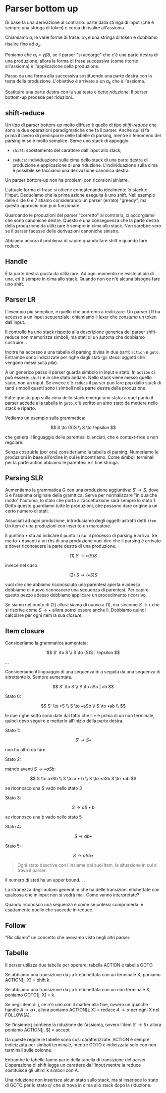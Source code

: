 # Parser bottom up

Di base fa una derivazione al contrario: parte dalla stringa di input (che è sempre una stringa di token) e cerca di
risalire all'assioma.

Chiamiamo $\alpha_i$ le varie forme di frase. $\alpha_0$ è una stringa di token e dobbiamo risalire fino ad $\alpha_k$.

Poniamo che $\alpha_i = \gamma \beta \delta$, se il parser "si accorge" che c'è una parte destra di una produzione,
allora la forma di frase successiva (come ritorno all'assioma) è l'applicazione della produzione.

Passo da una forma alla successiva sostituendo una parte destra con la testa della produzione. L'obiettivo è arrivare a
un $\alpha_k$ che è l'assioma.

Sostituire una parte destra con la sua testa è detto _riduzione_. Il parser bottom-up procede per riduzioni.

## shift-reduce

Un tipo di parser bottom-up molto diffuso è quello di tipo _shift-reduce_ che sono le due operazioni paradigmatiche che
fa il parser. Anche qui si fa prima il lavoro di predisporre delle tabelle di parsing, mentre il fenomeno del parsing
in sè è molto semplice. Serve uno stack di appoggio.

- `shift`: spostamento del carattere dall'input allo stack;

- `reduce`: individuazione sulla cima dello stack di una parte destra di produzione e applicazione di una riduzione.
L'individuazione sulla cima è possibile se facciamo una derivazione canonica destra.

Un parser bottom-up non ha problemi con ricorsioni sinistre.

L'attuale forma di frase si ottiene concatenando idealmente lo stack e l'input. Deduciamo che la prima azione eseguita
è uno shift. Nell'esempio delle slide 6 e 7 stiamo considerando un parser (errato) "greedy", ma questo approcio non può
funzionare.

Guardando le produzioni del parser "corretto" al contrario, ci accorgiamo che sono canoniche destre. Questo è una
conseguenza che la parte destra della produzione da utilizzare è sempre in cima allo stack.
Non sarebbe vero se il parser facesse delle derivazioni canoniche sinistre.

Abbiamo ancora il problema di capire quando fare shift e quando fare reduce.

## Handle

È la parte destra giusta da utilizzare. Ad ogni momento ne esiste al più di una, ed è sempre in cima allo stack. Quando
non ce n'è alcuna bisogna fare uno shift.

## Parser LR

L'esempio più semplice, e quello che andremo a realizzare. Un parser LR ha accesso a un input sequenziale: chiamiamo il
lexer che _consuma_ un token dall'input.

Il controllo ha uno stack rispetto alla descrizione generica del parser shift-reduce non memorizza simboli, ma stati di
un automa che dobbiamo costruire...

Inoltre ha accesso a una tabella di parsing divisa in due parti: `action` e `goto`. Entrambe sono indicizzate per righe
dagli stati (gli stessi oggetti che vengono messi sulla pila).

A un generico passo il parser guarda simbolo in input e stato. In `action` ci può essere: `shift` e in che stato andare.
Nello stack viene messo quello stato, non un input. Se invece c'è `reduce` il parser può fare pop dallo stack di tanti
simboli quanti sono i simboli nella parte destra della produzione.

Fatte queste pop sulla cima dello stack emerge uno stato: a quel punto il parser accede alla tabella in `goto`, c'è
scritto un altro stato da mettere nello stack e riparto.

Vediamo un esempio sulla grammatica:

$$
S \to (S)S \\
S \to \epsilon
$$

che genera il linguaggio delle parentesi bilanciati, che è context-free e non regolare.

Senza costruirla (per ora) consideriamo la tabella di parsing. Numeriamo le produzioni in base all'ordine in cui le
incontriamo. Come simboli terminali per la parte action abbiamo le parentesi e il fine stringa.

## Parsing SLR

Aumentiamo la grammatica G con una produzione aggiuntiva: $S' \to S$, dove S è l'assioma originale della gramttica.
Serve per normalizzare "in qualche modo" l'automa, lo stato che porta all'accettazione sarà sempre lo stato 1. Detto
questo guardiamo tutte le produzioni, che possono dare origine a un certo numero di stati.

Associati ad ogni produzione, introduciamo degli oggetti astratti detti `item`. Un item è una produzioni con inserito
un marcatore.

Il puntino • sta ad indicare il punto in cui il processo di parsing è arrivo. Se metto • davanti a un rhs di una
produzione vuol dire che il parsing è arrivato a dover riconoscere la parte destra di una produzione.

$$
(1) \ S \to • (S)S
$$

invece nel caso

$$
(2) \ S \to (•S)S
$$

vuol dire che abbiamo riconosciuto una parentesi aperta e adesso dobbiamo di nuovo riconoscere una sequenza di
parentesi. Per capire questo pezzo adesso dobbiamo applicare un procedimento ricorsivo.

Se siamo nel punto di (2) allora siamo di nuovo a (1), ma siccome $S \to \epsilon$ che si riscrive come $S \to •$ allora
potrei essere anche lì. Dobbiamo quindi calcolare per ogni item la sua _closure_.

## Item closure

Consideriamo la grammatica aumentata:

$$
S' \to S \\
S \to (S)S | \epsilon
$$

...

Consideriamo il linguaggio di una sequenza di a seguita da una sequenza di altrettante b. Sempre aumentata.

$$
S' \to S \\
S \to aSb | ab
$$

Stato 0:

$$
S' \to •S \\
S \to •aSb \\
S \to •ab \\
$$

le due righe sotto sono date dal fatto che il • è prima di un non terminale, quindi devo seguire e metterlo all'inizio
della parte destra.

Stato 1:

$$
S' \to S•
$$

non ho altro da fare

Stato 2:

mando avanti $S \to •aSb$:

$$
S \to a•Sb \\
S \to a • b \\
S \to •aSb
S \to •ab
$$

se riconosco una S vado nello stato 3

Stato 3:

$$
S \to aS • b
$$

se riconosco una b vado nello stato 5

Stato 4:

$$
S \to ab•
$$

Stato 5:

$$
S \to aSb•
$$

> Ogni stato descrive con l'insieme dei suoi item, la situazione in cui si trova il parser.

Il numero di stati ha un upper bound... $%TODO: qual è?$.

La stranezza degli automi generati è che ha delle transizioni etichettate con qualcosa che in input non si vedrà mai.
Come vanno interpretate?

Quando riconosco una sequenza è come se potessi comprimerla: è esattamente quello che succede in reduce.

## Follow

"Ricicliamo" un concetto che avevamo visto negli altri parser.

## Tabelle

Il parser utilizza due tabelle per operare: tabella ACTION e tabella GOTO.

Se abbiamo una transizione da j a k etichettata con un terminale X, poniamo ACTION[j, X] = shift k.

Se abbiamo una transizione da j a k etichettata con un non terminale X, poniamo GOTO[j, X] = k.

Se negli item di j, ce n'è uno con il marker alla fine, ovvero un qualche handle $A \to \alpha •$,
allora poniamo ACTION[j, X] = reduce $A \to \alpha$ per ogni X nel FOLLOW(A).

Se l'insieme j contiene la riduzione dell'assioma, ovvero l'item $S' \to S •$ allora poniamo
ACTION[j, $] = accept.

Da queste regole le tabelle sono così caratterizzate: ACTION è sempre indicizzata per simboli terminale,
mentre GOTO è indicizzata solo con non terminali sulle colonne.

Entrambe le tabelle fanno parte della tabella di transizione del parser. L'operazione di shift legge
un carattere dall'input mentre la reduce sostituisce gli ultimi k simboli con A.

Una riduzione non inserisce alcun stato sullo stack, ma si inserisce lo stato di GOTO per lo stato q'
che si trova in cima allo stack dopo la riduzione.